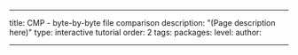 ---

title: CMP - byte-by-byte file comparison
description: "(Page description here)"
type: interactive tutorial
order: 2
tags: 
packages: 
level: 
author: 

---